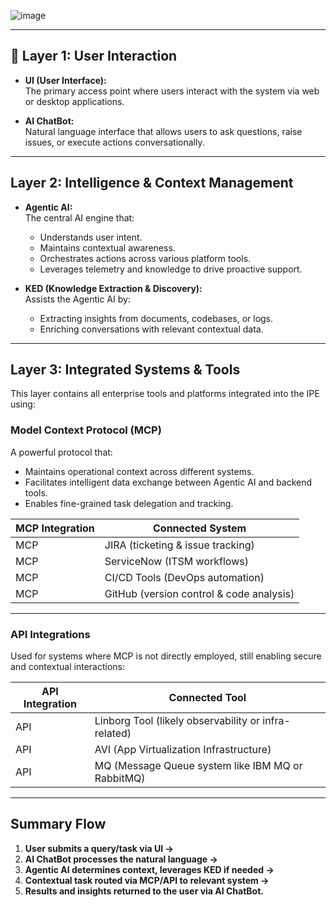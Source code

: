 ![image](https://github.com/user-attachments/assets/32121540-b9ee-44d2-b1b2-93663b9c3628)

---

## 🔷 **Layer 1: User Interaction**

- **UI (User Interface):**  
  The primary access point where users interact with the system via web or desktop applications.

- **AI ChatBot:**  
  Natural language interface that allows users to ask questions, raise issues, or execute actions conversationally.

---

## **Layer 2: Intelligence & Context Management**

- **Agentic AI:**  
  The central AI engine that:
  - Understands user intent.
  - Maintains contextual awareness.
  - Orchestrates actions across various platform tools.
  - Leverages telemetry and knowledge to drive proactive support.

- **KED (Knowledge Extraction & Discovery):**  
  Assists the Agentic AI by:
  - Extracting insights from documents, codebases, or logs.
  - Enriching conversations with relevant contextual data.

---

## **Layer 3: Integrated Systems & Tools**

This layer contains all enterprise tools and platforms integrated into the IPE using:

###  **Model Context Protocol (MCP)**
A powerful protocol that:
- Maintains operational context across different systems.
- Facilitates intelligent data exchange between Agentic AI and backend tools.
- Enables fine-grained task delegation and tracking.

| MCP Integration | Connected System   |
|-----------------|--------------------|
| MCP             | JIRA (ticketing & issue tracking) |
| MCP             | ServiceNow (ITSM workflows)       |
| MCP             | CI/CD Tools (DevOps automation)   |
| MCP             | GitHub (version control & code analysis) |

---

### **API Integrations**
Used for systems where MCP is not directly employed, still enabling secure and contextual interactions:

| API Integration | Connected Tool     |
|-----------------|--------------------|
| API             | Linborg Tool (likely observability or infra-related) |
| API             | AVI (App Virtualization Infrastructure)              |
| API             | MQ (Message Queue system like IBM MQ or RabbitMQ)    |

---

##  **Summary Flow**
1. **User submits a query/task via UI →**
2. **AI ChatBot processes the natural language →**
3. **Agentic AI determines context, leverages KED if needed →**
4. **Contextual task routed via MCP/API to relevant system →**
5. **Results and insights returned to the user via AI ChatBot.**

